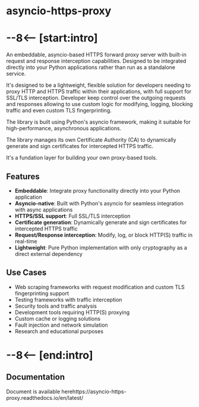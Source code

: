 # asyncio-https-proxy

# --8<-- [start:intro]

An embeddable, asyncio-based HTTPS forward proxy server with built-in request and response interception capabilities. Designed to be integrated directly into your Python applications rather than run as a standalone service.

It's designed to be a lightweight, flexible solution for developers needing to proxy HTTP and HTTPS traffic within their applications, with full support for SSL/TLS interception. Developer keep control over the outgoing requests and responses allowing to use custom logic for modifying, logging, blocking traffic and even custom TLS fingerprinting.

The library is built using Python's asyncio framework, making it suitable for high-performance, asynchronous applications.

The library manages its own Certificate Authority (CA) to dynamically generate and sign certificates for intercepted HTTPS traffic.

It's a fundation layer for building your own proxy-based tools.

## Features

- **Embeddable**: Integrate proxy functionality directly into your Python application
- **Asyncio-native**: Built with Python's asyncio for seamless integration with async applications
- **HTTPS/SSL support**: Full SSL/TLS interception
- **Certificate generation**: Dynamically generate and sign certificates for intercepted HTTPS traffic
- **Request/Response interception**: Modify, log, or block HTTP(S) traffic in real-time
- **Lightweight**: Pure Python implementation with only cryptography as a direct external dependency

## Use Cases

- Web scraping frameworks with request modification and custom TLS fingerprinting support
- Testing frameworks with traffic interception
- Security tools and traffic analysis
- Development tools requiring HTTP(S) proxying
- Custom cache or logging solutions
- Fault injection and network simulation
- Research and educational purposes

# --8<-- [end:intro]


## Documentation 

Document is available herehttps://asyncio-https-proxy.readthedocs.io/en/latest/